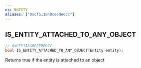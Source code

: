 ```yaml
---
ns: ENTITY
aliases: ["0xcf511840ceede0cc"]
---
```

## IS_ENTITY_ATTACHED_TO_ANY_OBJECT

```c
// 0xCF511840CEEDE0CC
bool IS_ENTITY_ATTACHED_TO_ANY_OBJECT(Entity entity);
```

Returns true if the entity is attached to an object

